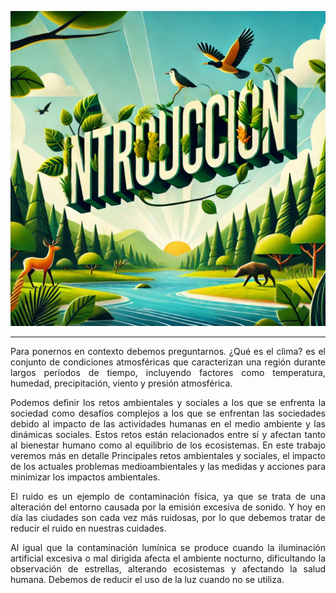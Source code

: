 ![Introducción](img/introduccionAmb.jpg)

---
<p align="justify">
Para ponernos en contexto debemos preguntarnos. ¿Qué es el clima? es el conjunto de condiciones atmosféricas que caracterizan una región durante largos períodos de tiempo, incluyendo factores como temperatura, humedad, precipitación, viento y presión atmosférica.
</p>

<p align="justify">
Podemos definir los retos ambientales y sociales a los que se enfrenta la sociedad como desafíos complejos a los que se enfrentan las sociedades debido al impacto de las actividades humanas en el medio ambiente y las dinámicas sociales. Estos retos están relacionados entre sí y afectan tanto al bienestar humano como al equilibrio de los ecosistemas. En este trabajo veremos más en detalle Principales retos ambientales y sociales, el impacto de los actuales problemas medioambientales y las medidas y acciones para minimizar los impactos ambientales.
</p>

<p align="justify">
El ruido es un ejemplo de contaminación física, ya que se trata de una alteración del entorno causada por la emisión excesiva de sonido. Y hoy en día las ciudades son cada vez más ruidosas, por lo que debemos tratar de reducir el ruido en nuestras cuidades. 
</p>

<p align="justify">
Al igual que la contaminación lumínica se produce cuando la iluminación artificial excesiva o mal dirigida afecta el ambiente nocturno, dificultando la observación de estrellas, alterando ecosistemas y afectando la salud humana. Debemos de reducir el uso de la luz cuando no se utiliza.
</p>
